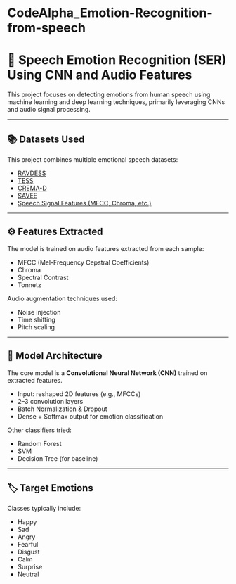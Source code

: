 # CodeAlpha_Emotion-Recognition-from-speech
# 🎤 Speech Emotion Recognition (SER) Using CNN and Audio Features

This project focuses on detecting emotions from human speech using machine learning and deep learning techniques, primarily leveraging CNNs and audio signal processing.

---

## 📚 Datasets Used

This project combines multiple emotional speech datasets:

- [RAVDESS](https://www.kaggle.com/datasets/uwrfkaggler/ravdess-emotional-speech-audio)
- [TESS](https://www.kaggle.com/datasets/ejlok1/toronto-emotional-speech-set-tess)
- [CREMA-D](https://www.kaggle.com/datasets/ejlok1/cremad)
- [SAVEE](https://www.kaggle.com/datasets/ejlok1/surrey-audiovisual-expressed-emotion-savee)
- [Speech Signal Features (MFCC, Chroma, etc.)](https://www.kaggle.com/datasets/mostafaabdlhamed/speech-signal-features)

---

## ⚙️ Features Extracted

The model is trained on audio features extracted from each sample:

- MFCC (Mel-Frequency Cepstral Coefficients)
- Chroma
- Spectral Contrast
- Tonnetz

Audio augmentation techniques used:
- Noise injection
- Time shifting
- Pitch scaling

---

## 🧠 Model Architecture

The core model is a **Convolutional Neural Network (CNN)** trained on extracted features.

- Input: reshaped 2D features (e.g., MFCCs)
- 2–3 convolution layers
- Batch Normalization & Dropout
- Dense + Softmax output for emotion classification

Other classifiers tried:
- Random Forest
- SVM
- Decision Tree (for baseline)

---

## 🏷️ Target Emotions

Classes typically include:
- Happy
- Sad
- Angry
- Fearful
- Disgust
- Calm
- Surprise
- Neutral
